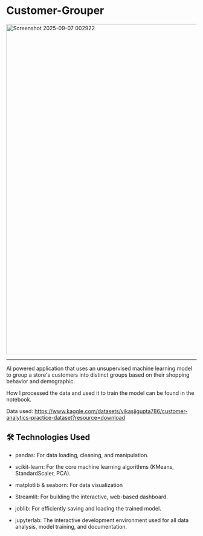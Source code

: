 # Customer-Grouper

<img width="1829" height="872" alt="Screenshot 2025-09-07 002922" src="https://github.com/user-attachments/assets/28982670-143c-4af5-9ad7-f915f8931ee1" />







---
AI powered application that uses an unsupervised machine learning model to group a store's customers into distinct groups based on their shopping behavior and demographic.

How I processed the data and used it to train the model can be found in the notebook.

Data used: https://www.kaggle.com/datasets/vikasjigupta786/customer-analytics-practice-dataset?resource=download

## 🛠 Technologies Used

- pandas: For data loading, cleaning, and manipulation.

- scikit-learn: For the core machine learning algorithms (KMeans, StandardScaler, PCA).

- matplotlib & seaborn: For data visualization

- Streamlit: For building the interactive, web-based dashboard.

- joblib: For efficiently saving and loading the trained model.

- jupyterlab: The interactive development environment used for all data analysis, model training, and documentation.
